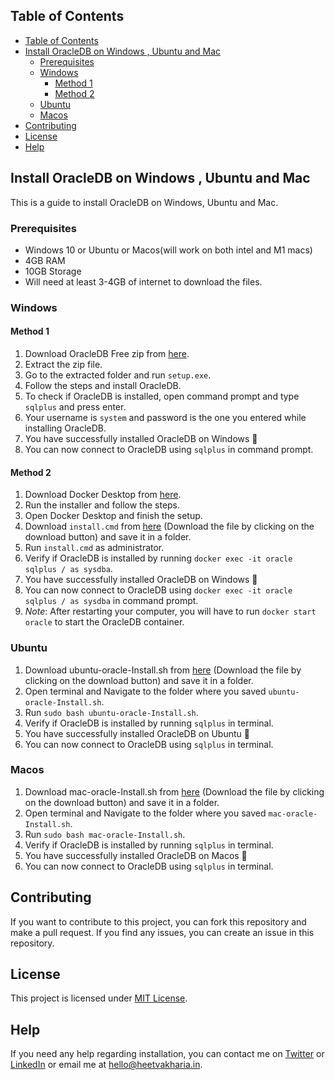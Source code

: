 ## Table of Contents
- [Table of Contents](#table-of-contents)
- [Install OracleDB on Windows , Ubuntu and Mac](#install-oracledb-on-windows--ubuntu-and-mac)
  - [Prerequisites](#prerequisites)
  - [Windows](#windows)
    - [Method 1](#method-1)
    - [Method 2](#method-2)
  - [Ubuntu](#ubuntu)
  - [Macos](#macos)
- [Contributing](#contributing)
- [License](#license)
- [Help](#help)
## Install OracleDB on Windows , Ubuntu and Mac
This is a guide to install OracleDB on Windows, Ubuntu and Mac.
### Prerequisites
- Windows 10 or Ubuntu or Macos(will work on both intel and M1 macs)
- 4GB RAM
- 10GB Storage
- Will need at least 3-4GB of internet to download the files.
### Windows
#### Method 1
1. Download OracleDB Free zip from [here](https://www.oracle.com/in/database/technologies/oracle-database-software-downloads.html).
2. Extract the zip file.
3. Go to the extracted folder and run `setup.exe`.
4. Follow the steps and install OracleDB.
5. To check if OracleDB is installed, open command prompt and type `sqlplus` and press enter.
6. Your username is `system` and password is the one you entered while installing OracleDB.
7. You have successfully installed OracleDB on Windows 🎉
8. You can now connect to OracleDB using `sqlplus` in command prompt.
#### Method 2
1. Download Docker Desktop from [here](https://www.docker.com/products/docker-desktop).
2. Run the installer and follow the steps.
3. Open Docker Desktop and finish the setup.
4. Download `install.cmd` from [here](/install.cmd) (Download the file by clicking on the download button) and save it in a folder.
5. Run `install.cmd` as administrator.
6. Verify if OracleDB is installed by running `docker exec -it oracle sqlplus / as sysdba`.
7. You have successfully installed OracleDB on Windows 🎉
8. You can now connect to OracleDB using `docker exec -it oracle sqlplus / as sysdba` in command prompt.
9. *Note*: After restarting your computer, you will have to run `docker start oracle` to start the OracleDB container.

### Ubuntu
1. Download ubuntu-oracle-Install.sh from [here](/ubuntu-oracle-Install.sh) (Download the file by clicking on the download button) and save it in a folder.
2. Open terminal and Navigate to the folder where you saved `ubuntu-oracle-Install.sh`.
3. Run `sudo bash ubuntu-oracle-Install.sh`.
4. Verify if OracleDB is installed by running `sqlplus` in terminal.
5. You have successfully installed OracleDB on Ubuntu 🎉
6. You can now connect to OracleDB using `sqlplus` in terminal.
### Macos
1. Download mac-oracle-Install.sh from [here](/mac-oracle-Install.sh) (Download the file by clicking on the download button) and save it in a folder.
2. Open terminal and Navigate to the folder where you saved `mac-oracle-Install.sh`.
3. Run `sudo bash mac-oracle-Install.sh`.
4. Verify if OracleDB is installed by running `sqlplus` in terminal.
5. You have successfully installed OracleDB on Macos 🎉
6. You can now connect to OracleDB using `sqlplus` in terminal.

## Contributing
If you want to contribute to this project, you can fork this repository and make a pull request. If you find any issues, you can create an issue in this repository.

## License
This project is licensed under [MIT License](/LICENSE).

## Help 
If you need any help regarding installation, you can contact me on [Twitter](https://twitter.com/vakhariaheet) or [LinkedIn](https://www.linkedin.com/in/vakhariaheet/) or email me at hello@heetvakharia.in.
